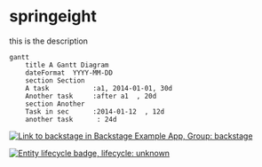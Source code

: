 # springeight

this is the description

```mermaid
gantt
    title A Gantt Diagram
    dateFormat  YYYY-MM-DD
    section Section
    A task           :a1, 2014-01-01, 30d
    Another task     :after a1  , 20d
    section Another
    Task in sec      :2014-01-12  , 12d
    another task      : 24d
```


[![Link to backstage in Backstage Example App, Group: backstage](http://localhost:7007/api/badges/entity/default/group/backstage/badge/pingback "Link to backstage in Backstage Example App")](http://localhost:3000/catalog/default/group/backstage)

[![Entity lifecycle badge, lifecycle: unknown](http://localhost:7007/api/badges/entity/default/group/backstage/badge/lifecycle "Entity lifecycle badge")](http://localhost:3000/catalog/default/group/backstage)
